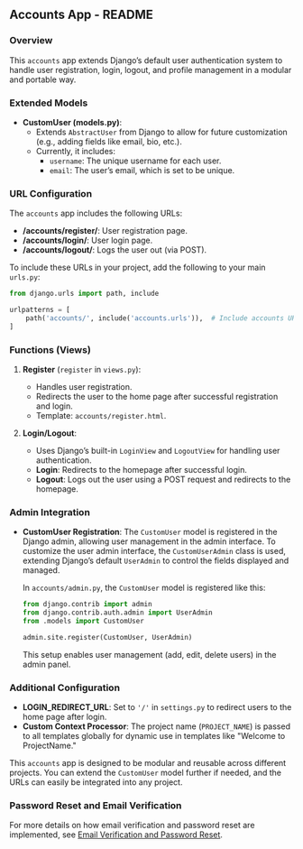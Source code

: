 ## Accounts App - README

### **Overview**
This `accounts` app extends Django’s default user authentication system to handle user registration, login, logout, and profile management in a modular and portable way.

### **Extended Models**

- **CustomUser (models.py)**:
  - Extends `AbstractUser` from Django to allow for future customization (e.g., adding fields like email, bio, etc.).
  - Currently, it includes:
    - `username`: The unique username for each user.
    - `email`: The user’s email, which is set to be unique.

### **URL Configuration**

The `accounts` app includes the following URLs:

- **/accounts/register/**: User registration page.
- **/accounts/login/**: User login page.
- **/accounts/logout/**: Logs the user out (via POST).

To include these URLs in your project, add the following to your main `urls.py`:

```python
from django.urls import path, include

urlpatterns = [
    path('accounts/', include('accounts.urls')),  # Include accounts URLs
]
```

### **Functions (Views)**

1. **Register** (`register` in `views.py`):
   - Handles user registration.
   - Redirects the user to the home page after successful registration and login.
   - Template: `accounts/register.html`.
   
2. **Login/Logout**:
   - Uses Django’s built-in `LoginView` and `LogoutView` for handling user authentication.
   - **Login**: Redirects to the homepage after successful login.
   - **Logout**: Logs out the user using a POST request and redirects to the homepage.

### **Admin Integration**

- **CustomUser Registration**:
  The `CustomUser` model is registered in the Django admin, allowing user management in the admin interface. To customize the user admin interface, the `CustomUserAdmin` class is used, extending Django’s default `UserAdmin` to control the fields displayed and managed.

  In `accounts/admin.py`, the `CustomUser` model is registered like this:

  ```python
  from django.contrib import admin
  from django.contrib.auth.admin import UserAdmin
  from .models import CustomUser

  admin.site.register(CustomUser, UserAdmin)
  ```

  This setup enables user management (add, edit, delete users) in the admin panel.

### **Additional Configuration**

- **LOGIN_REDIRECT_URL**: Set to `'/'` in `settings.py` to redirect users to the home page after login.
- **Custom Context Processor**: The project name (`PROJECT_NAME`) is passed to all templates globally for dynamic use in templates like "Welcome to ProjectName."

This `accounts` app is designed to be modular and reusable across different projects. You can extend the `CustomUser` model further if needed, and the URLs can easily be integrated into any project.

### Password Reset and Email Verification

For more details on how email verification and password reset are implemented, see [Email Verification and Password Reset](docs/accounts_verification_password_reset.md).
